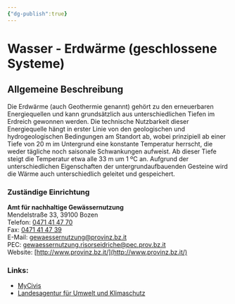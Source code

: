 ```yaml
---
{"dg-publish":true}
---
```


# Wasser - Erdwärme (geschlossene Systeme)

## Allgemeine Beschreibung

Die Erdwärme (auch Geothermie genannt) gehört zu den erneuerbaren Energiequellen und kann grundsätzlich aus unterschiedlichen Tiefen im Erdreich gewonnen werden. Die technische Nutzbarkeit dieser Energiequelle hängt in erster Linie von den geologischen und hydrogeologischen Bedingungen am Standort ab, wobei prinzipiell ab einer Tiefe von 20 m im Untergrund eine konstante Temperatur herrscht, die weder tägliche noch saisonale Schwankungen aufweist. Ab dieser Tiefe steigt die Temperatur etwa alle 33 m um 1 ºC an. Aufgrund der unterschiedlichen Eigenschaften der untergrundaufbauenden Gesteine wird die Wärme auch unterschiedlich geleitet und gespeichert.

### Zuständige Einrichtung

**Amt für nachhaltige Gewässernutzung**  
Mendelstraße 33, 39100 Bozen  
Telefon: [0471 41 47 70](tel:0471414770)  
Fax: [0471 41 47 39](tel:0471414739)  
E-Mail: [gewaessernutzung@provinz.bz.it](mailto:gewaessernutzung@provinz.bz.it)  
PEC: [gewaessernutzung.risorseidriche@pec.prov.bz.it](mailto:gewaessernutzung.risorseidriche@pec.prov.bz.it)  
Website: [http://www.provinz.bz.it/](http://www.provinz.bz.it/)

### Links:

- [MyCivis](https://civis.bz.it/de/dienste/dienst.html?id=1028526)
- [Landesagentur für Umwelt und Klimaschutz](https://umwelt.provinz.bz.it/wasser/geschlossene-systeme.asp)